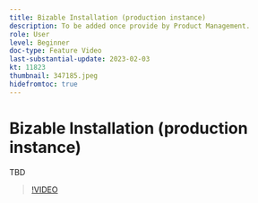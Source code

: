 ```yaml
---
title: Bizable Installation (production instance)
description: To be added once provide by Product Management.
role: User
level: Beginner
doc-type: Feature Video
last-substantial-update: 2023-02-03
kt: 11823
thumbnail: 347185.jpeg
hidefromtoc: true
---
```


# Bizable Installation (production instance)

TBD

>[!VIDEO](https://video.tv.adobe.com/v/347185/?quality=12&learn=on)
